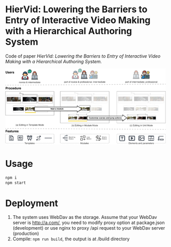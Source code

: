 # HierVid: Lowering the Barriers to Entry of Interactive Video Making with a Hierarchical Authoring System

Code of paper *HierVid: Lowering the Barriers to Entry of Interactive Video Making with a Hierarchical Authoring System.*

![img/teaser.png](img/teaser.png)

# Usage

```
npm i
npm start
```

# Deployment

1. The system uses WebDav as the storage. Assume that your WebDav server is http://a.com/, you need to modify proxy option at package.json (development) or use nginx to proxy /api request to your WebDav server (production)
2. Compile: `npm run build`, the output is at /build directory
